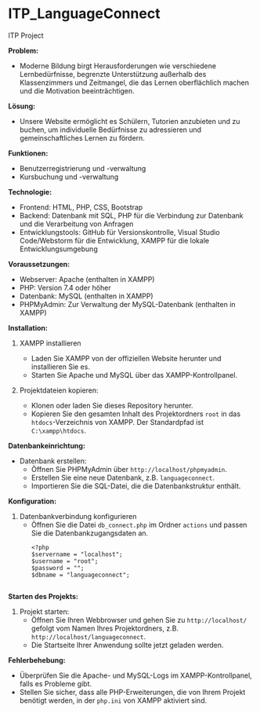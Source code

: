 # ITP_LanguageConnect
ITP Project 


**Problem:**
- Moderne Bildung birgt Herausforderungen wie verschiedene Lernbedürfnisse, begrenzte Unterstützung außerhalb des Klassenzimmers und Zeitmangel, die das Lernen oberflächlich machen und die Motivation beeinträchtigen.

**Lösung:**
- Unsere Website ermöglicht es Schülern, Tutorien anzubieten und zu buchen, um individuelle Bedürfnisse zu adressieren und gemeinschaftliches Lernen zu fördern.


**Funktionen:**
  - Benutzerregistrierung und -verwaltung
  - Kursbuchung und -verwaltung
    

**Technologie:**
  - Frontend: HTML, PHP, CSS, Bootstrap
  - Backend: Datenbank mit SQL, PHP für die Verbindung zur Datenbank und die Verarbeitung von Anfragen
  - Entwicklungstools: GitHub für Versionskontrolle, Visual Studio Code/Webstorm für die Entwicklung, XAMPP für die lokale Entwicklungsumgebung


**Voraussetzungen:**
  - Webserver: Apache (enthalten in XAMPP)
  - PHP: Version 7.4 oder höher
  - Datenbank: MySQL (enthalten in XAMPP)
  - PHPMyAdmin:  Zur Verwaltung der MySQL-Datenbank (enthalten in XAMPP)

**Installation:**
  1. XAMPP installieren
       - Laden Sie XAMPP von der offiziellen Website herunter und installieren Sie es.
       - Starten Sie Apache und MySQL über das XAMPP-Kontrollpanel.
    
  2. Projektdateien kopieren:
       - Klonen oder laden Sie dieses Repository herunter.
       - Kopieren Sie den gesamten Inhalt des Projektordners `root` in das `htdocs`-Verzeichnis von XAMPP. Der Standardpfad ist `C:\xampp\htdocs`.

**Datenbankeinrichtung:**
 - Datenbank erstellen:
   - Öffnen Sie PHPMyAdmin über `http://localhost/phpmyadmin`.
   - Erstellen Sie eine neue Datenbank, z.B. `languageconnect`.
   - Importieren Sie die SQL-Datei, die die Datenbankstruktur enthält.

**Konfiguration:**

  1. Datenbankverbindung konfigurieren
       - Öffnen Sie die Datei `db_connect.php` im Ordner `actions` und passen Sie die Datenbankzugangsdaten an.
         ```
         <?php
         $servername = "localhost";
         $username = "root";
         $password = "";
         $dbname = "languageconnect";
          

**Starten des Projekts:**
   1. Projekt starten:
      - Öffnen Sie Ihren Webbrowser und gehen Sie zu `http://localhost/` gefolgt vom Namen Ihres Projektordners, z.B. `http://localhost/languageconnect`.
      - Die Startseite Ihrer Anwendung sollte jetzt geladen werden.


**Fehlerbehebung:**
   - Überprüfen Sie die Apache- und MySQL-Logs im XAMPP-Kontrollpanel, falls es Probleme gibt.
   - Stellen Sie sicher, dass alle PHP-Erweiterungen, die von Ihrem Projekt benötigt werden, in der `php.ini` von XAMPP aktiviert sind.



